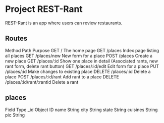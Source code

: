 # Project REST-Rant

REST-Rant is an app where users can review restaurants.


## Routes 
Method	            Path	                         Purpose
GET	                /	                          The home page
GET              	/places	                      Index page listing all places
GET	                /places/new	                  New form for a place
POST	            /places	                      Create a new place
GET	                /places/:id	                  Show one place in detail (Associated rants, new rant form, delete rant button)
GET	                /places/:id/edit	          Edit form for a place
PUT	                /places/:id	                  Make changes to existing place
DELETE	            /places/:id	                  Delete a place
POST	            /places/:id/rant	          Add rant to a place
DELETE	            /places/:id/rant/:rantId	  Delete a rant

## places

Field	     Type
_id	         Object ID
name	     String
city	     String
state	     String
cuisines	 String
pic	         String
